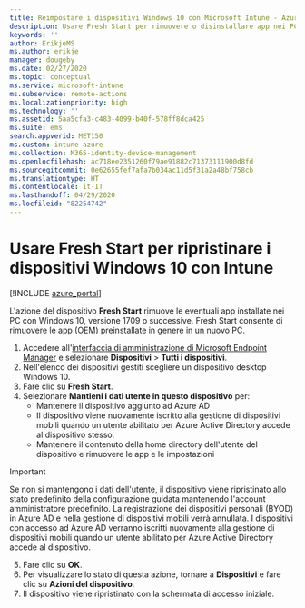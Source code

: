 ```yaml
---
title: Reimpostare i dispositivi Windows 10 con Microsoft Intune - Azure | Microsoft Docs
description: Usare Fresh Start per rimuovere o disinstallare app nei PC Windows 10 tramite Microsoft Intune.
keywords: ''
author: ErikjeMS
ms.author: erikje
manager: dougeby
ms.date: 02/27/2020
ms.topic: conceptual
ms.service: microsoft-intune
ms.subservice: remote-actions
ms.localizationpriority: high
ms.technology: ''
ms.assetid: 5aa5cfa3-c483-4099-b40f-578ff8dca425
ms.suite: ems
search.appverid: MET150
ms.custom: intune-azure
ms.collection: M365-identity-device-management
ms.openlocfilehash: ac718ee2351260f79ae91882c71373111900d8fd
ms.sourcegitcommit: 0e62655fef7afa7b034ac11d5f31a2a48bf758cb
ms.translationtype: HT
ms.contentlocale: it-IT
ms.lasthandoff: 04/29/2020
ms.locfileid: "82254742"
---
```

# <a name="use-fresh-start-to-reset-windows-10-devices-with-intune"></a>Usare Fresh Start per ripristinare i dispositivi Windows 10 con Intune


[!INCLUDE [azure_portal](../includes/azure_portal.md)]

L'azione del dispositivo **Fresh Start** rimuove le eventuali app installate nei PC con Windows 10, versione 1709 o successive. Fresh Start consente di rimuovere le app (OEM) preinstallate in genere in un nuovo PC. 

1. Accedere all'[interfaccia di amministrazione di Microsoft Endpoint Manager](https://go.microsoft.com/fwlink/?linkid=2109431) e selezionare **Dispositivi** > **Tutti i dispositivi**.
2. Nell'elenco dei dispositivi gestiti scegliere un dispositivo desktop Windows 10.
3. Fare clic su **Fresh Start**. 
4. Selezionare **Mantieni i dati utente in questo dispositivo** per:
   * Mantenere il dispositivo aggiunto ad Azure AD
   * Il dispositivo viene nuovamente iscritto alla gestione di dispositivi mobili quando un utente abilitato per Azure Active Directory accede al dispositivo stesso.
   * Mantenere il contenuto della home directory dell'utente del dispositivo e rimuovere le app e le impostazioni

  > [!IMPORTANT]
 > Se non si mantengono i dati dell'utente, il dispositivo viene ripristinato allo stato predefinito della configurazione guidata mantenendo l'account amministratore predefinito.
 > La registrazione dei dispositivi personali (BYOD) in Azure AD e nella gestione di dispositivi mobili verrà annullata.
 > I dispositivi con accesso ad Azure AD verranno iscritti nuovamente alla gestione di dispositivi mobili quando un utente abilitato per Azure Active Directory accede al dispositivo.
 
5. Fare clic su **OK**.   
6. Per visualizzare lo stato di questa azione, tornare a **Dispositivi** e fare clic su **Azioni del dispositivo**.  
7. Il dispositivo viene ripristinato con la schermata di accesso iniziale.
